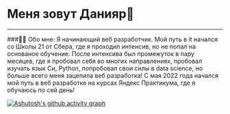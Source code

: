 # Меня зовут Данияр👋

---
###👨‍💻 Обо мне: 
Я начинающий веб разработчик. Мой путь в it начался со Школы 21 от Сбера, где я проходил интенсив, но не попал на основаное обучение. После интенсива был промежуток в пару месяцев, где я пробовал себя во многих направлениях, пробовал изучать язык Си, Python, попробовал свои силы в data science, но больше всего меня зацепила веб разработка! С мая 2022 года начался мой путь в веб разработке на курсах Яндекс Практикума, где я обучаюсь по сей день!

[![Ashutosh's github activity graph](https://github-readme-activity-graph.cyclic.app/graph?DaniyarNaamatov=Ashutosh00710&theme=dracula)](https://github.com/ashutosh00710/github-readme-activity-graph)

